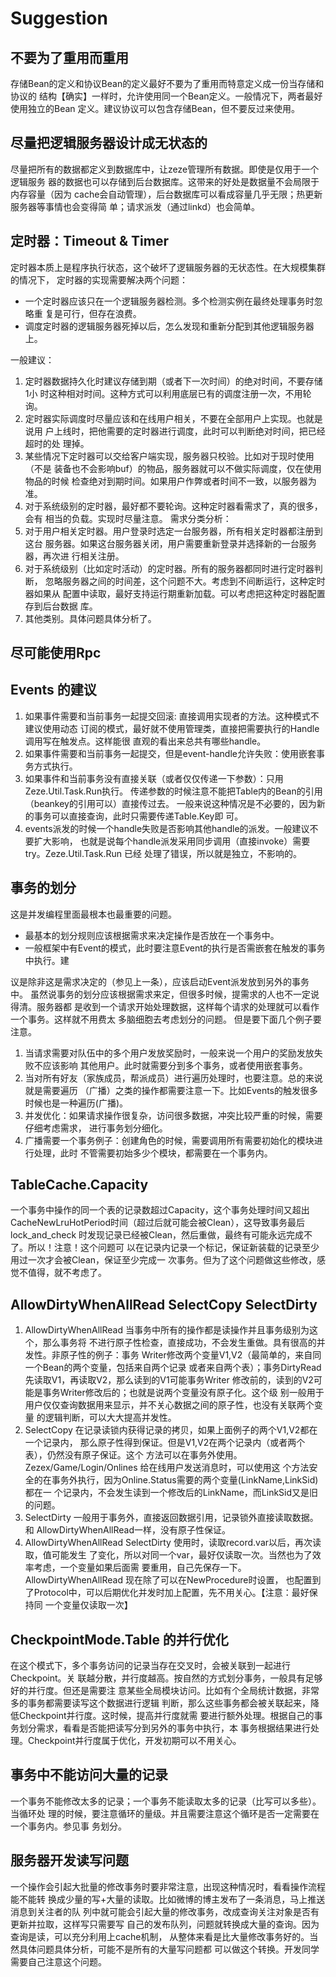 # Suggestion

## 不要为了重用而重用
存储Bean的定义和协议Bean的定义最好不要为了重用而特意定义成一份当存储和协议的
结构【确实】一样时，允许使用同一个Bean定义。一般情况下，两者最好使用独立的Bean
定义。建议协议可以包含存储Bean，但不要反过来使用。

## 尽量把逻辑服务器设计成无状态的
尽量把所有的数据都定义到数据库中，让zeze管理所有数据。即使是仅用于一个逻辑服务
器的数据也可以存储到后台数据库。这带来的好处是数据量不会局限于内存容量（因为
cache会自动管理），后台数据库可以看成容量几乎无限；热更新服务器等事情也会变得简
单；请求派发（通过linkd）也会简单。

## 定时器：Timeout & Timer
定时器本质上是程序执行状态，这个破坏了逻辑服务器的无状态性。在大规模集群的情况下，
定时器的实现需要解决两个问题：
* 一个定时器应该只在一个逻辑服务器检测。多个检测实例在最终处理事务时忽略重
复是可行，但存在浪费。
* 调度定时器的逻辑服务器死掉以后，怎么发现和重新分配到其他逻辑服务器上。

一般建议：
1. 定时器数据持久化时建议存储到期（或者下一次时间）的绝对时间，不要存储1小
时这种相对时间。这种方式可以利用底层已有的调度注册一次，不用轮询。
2. 定时器实际调度时尽量应该和在线用户相关，不要在全部用户上实现。也就是说用
户上线时，把他需要的定时器进行调度，此时可以判断绝对时间，把已经超时的处
理掉。
3. 某些情况下定时器可以交给客户端实现，服务器只校验。比如对于现时使用（不是
装备也不会影响buf）的物品，服务器就可以不做实际调度，仅在使用物品的时候
检查绝对到期时间。如果用户作弊或者时间不一致，以服务器为准。
4. 对于系统级别的定时器，最好都不要轮询。这种定时器看需求了，真的很多，会有
相当的负载。实现时尽量注意。
需求分类分析：
5. 对于用户相关定时器。用户登录时选定一台服务器，所有相关定时器都注册到这台
服务器。如果这台服务器关闭，用户需要重新登录并选择新的一台服务器，再次进
行相关注册。
6. 对于系统级别（比如定时活动）的定时器。所有的服务器都同时进行定时器判断，
忽略服务器之间的时间差，这个问题不大。考虑到不间断运行，这种定时器如果从
配置中读取，最好支持运行期重新加载。可以考虑把这种定时器配置存到后台数据
库。
7. 其他类别。具体问题具体分析了。

## 尽可能使用Rpc

## Events 的建议

1.	如果事件需要和当前事务一起提交回滚: 直接调用实现者的方法。这种模式不建议使用动态
      订阅的模式，最好就不使用管理类，直接把需要执行的Handle调用写在触发点。这样能很
      直观的看出来总共有哪些handle。
2.	如果事件需要和当前事务一起提交，但是event-handle允许失败：使用嵌套事务方式执行。
3.	如果事件和当前事务没有直接关联（或者仅仅传递一下参数）：只用Zeze.Util.Task.Run执行。
      传递参数的时候注意不能把Table内的Bean的引用（beankey的引用可以）直接传过去。
      一般来说这种情况是不必要的，因为新的事务可以直接查询，此时只需要传递Table.Key即
      可。
4.	events派发的时候一个handle失败是否影响其他handle的派发。一般建议不要扩大影响，
      也就是说每个handle派发采用同步调用（直接invoke）需要try。Zeze.Util.Task.Run 已经
      处理了错误，所以就是独立，不影响的。

## 事务的划分

这是并发编程里面最根本也最重要的问题。
* 最基本的划分规则应该根据需求来决定操作是否放在一个事务中。
* 一般框架中有Event的模式，此时要注意Event的执行是否需嵌套在触发的事务中执行。建

议是除非这是需求决定的（参见上一条），应该启动Event派发放到另外的事务中。
虽然说事务的划分应该根据需求来定，但很多时候，提需求的人也不一定说得清。服务器都
是收到一个请求开始处理数据，这样每个请求的处理就可以看作一个事务。这样就不用费太
多脑细胞去考虑划分的问题。 但是要下面几个例子要注意。
1.	当请求需要对队伍中的多个用户发放奖励时，一般来说一个用户的奖励发放失败不应该影响
      其他用户。此时就需要分到多个事务，或者使用嵌套事务。
2.	当对所有好友（家族成员，帮派成员）进行遍历处理时，也要注意。总的来说就是需要遍历
      （广播）之类的操作都需要注意一下。比如Events的触发很多时候也是一种遍历(广播)。
3.	并发优化：如果请求操作很复杂，访问很多数据，冲突比较严重的时候，需要仔细考虑需求，
      进行事务划分细化。
4.	广播需要一个事务例子：创建角色的时候，需要调用所有需要初始化的模块进行处理，此时
      不管需要初始多少个模块，都需要在一个事务内。

## TableCache.Capacity
一个事务中操作的同一个表的记录数超过Capacity，这个事务处理时间又超出
CacheNewLruHotPeriod时间（超过后就可能会被Clean），这导致事务最后lock_and_check
时发现记录已经被Clean，然后重做，最终有可能永远完成不了。所以！注意！这个问题可
以在记录内记录一个标记，保证新装载的记录至少用过一次才会被Clean，保证至少完成一
次事务。但为了这个问题做这些修改，感觉不值得，就不考虑了。

## AllowDirtyWhenAllRead SelectCopy SelectDirty
1.	AllowDirtyWhenAllRead 当事务中所有的操作都是读操作并且事务级别为这个，那么事务将
      不进行原子性检查，直接成功，不会发生重做。具有很高的并发性。非原子性的例子：事务
      Writer修改两个变量V1,V2（最简单的，来自同一个Bean的两个变量，包括来自两个记录
      或者来自两个表）；事务DirtyRead先读取V1，再读取V2，那么读到的V1可能事务Writer
      修改前的，读到的V2可能是事务Writer修改后的；也就是说两个变量没有原子化。这个级
      别一般用于用户仅仅查询数据用来显示，并不关心数据之间的原子性，也没有关联两个变量
      的逻辑判断，可以大大提高并发性。
2.	SelectCopy 在记录读锁内获得记录的拷贝，如果上面例子的两个V1,V2都在一个记录内，
      那么原子性得到保证。但是V1,V2在两个记录内（或者两个表），仍然没有原子保证。这个
      方法可以在事务外使用。Zezex/Game/Login/Onlines 给在线用户发送消息时，可以使用这
      个方法安全的在事务外执行，因为Online.Status需要的两个变量(LinkName,LinkSid)都在一
      个记录内，不会发生读到一个修改后的LinkName，而LinkSid又是旧的问题。
3.	SelectDirty 一般用于事务外，直接返回数据引用，记录锁外直接读取数据。和
      AllowDirtyWhenAllRead一样，没有原子性保证。
4.	AllowDirtyWhenAllRead SelectDirty 使用时，读取record.var以后，再次读取，值可能发生
      了变化，所以对同一个var，最好仅读取一次。当然也为了效率考虑，一个变量如果后面需
      要重用，自己先保存一下。AllowDirtyWhenAllRead 现在除了可以在NewProcedure时设置，
      也配置到了Protocol中，可以后期优化并发时加上配置，先不用关心。【注意：最好保持同
      一个变量仅读取一次】

## CheckpointMode.Table 的并行优化
在这个模式下，多个事务访问的记录当存在交叉时，会被关联到一起进行Checkpoint。关
联越分散，并行度越高。按自然的方式划分事务，一般具有足够好的并行度。但还是需要注
意某些全局模块访问。比如有个全局统计数据，非常多的事务都需要读写这个数据进行逻辑
判断，那么这些事务都会被关联起来，降低Checkpoint并行度。这时候，提高并行度就需
要进行额外处理。根据自己的事务划分需求，看看是否能把读写分到另外的事务中执行，本
事务根据结果进行处理。Checkpoint并行度属于优化，开发初期可以不用关心。

## 事务中不能访问大量的记录
一个事务不能修改太多的记录；一个事务不能读取太多的记录（比写可以多些）。当循环处
理的时候，要注意循环的量级。并且需要注意这个循环是否一定需要在一个事务内。参见事
务划分。

## 服务器开发读写问题
一个操作会引起大批量的修改事务时要非常注意，出现这种情况时，看看操作流程能不能转
换成少量的写+大量的读取。比如微博的博主发布了一条消息，马上推送消息到关注者的队
列中就可能会引起大量的修改事务，改成查询关注对象是否有更新并拉取，这样写只需要写
自己的发布队列，问题就转换成大量的查询。因为查询是读，可以充分利用上cache机制，
从整体来看是比大量修改事务好的。当然具体问题具体分析，可能不是所有的大量写问题都
可以做这个转换。开发同学需要自己注意这个问题。
